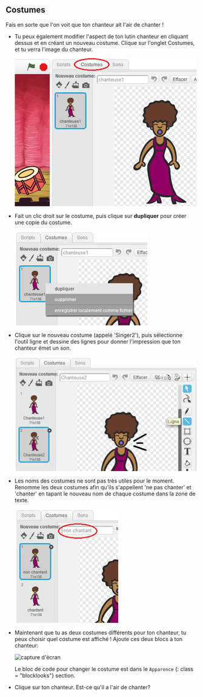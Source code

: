 ## Costumes

Fais en sorte que l'on voit que ton chanteur ait l'air de chanter !

+ Tu peux également modifier l'aspect de ton lutin chanteur en cliquant dessus et en créant un nouveau costume. Clique sur l'onglet Costumes, et tu verra l'image du chanteur.
    
    ![capture d'écran](images/band-singer-costume.png)

+ Fait un clic droit sur le costume, puis clique sur **dupliquer** pour créer une copie du costume.
    
    ![capture d'écran](images/band-singer-duplicate.png)

+ Clique sur le nouveau costume (appelé 'Singer2'), puis sélectionne l'outil ligne et dessine des lignes pour donner l'impression que ton chanteur émet un son.
    
    ![capture d'écran](images/band-singer-click.png)

+ Les noms des costumes ne sont pas très utiles pour le moment. Renomme les deux costumes afin qu'ils s'appellent 'ne pas chanter' et 'chanter' en tapant le nouveau nom de chaque costume dans la zone de texte.
    
    ![capture d'écran](images/band-singer-name.png)

+ Maintenant que tu as deux costumes différents pour ton chanteur, tu peux choisir quel costume est affiché ! Ajoute ces deux blocs à ton chanteur:
    
    ![capture d'écran](mages/band-looks.png)
    
    Le bloc de code pour changer le costume est dans le `Apparence` {: class = "blocklooks"} section.

+ Clique sur ton chanteur. Est-ce qu'il a l'air de chanter?